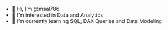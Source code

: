 - 👋 Hi, I’m @msal786
- 👀 I’m interested in Data and Analytics
- 🌱 I’m currently learning SQL, DAX Queries and Data Modeling


